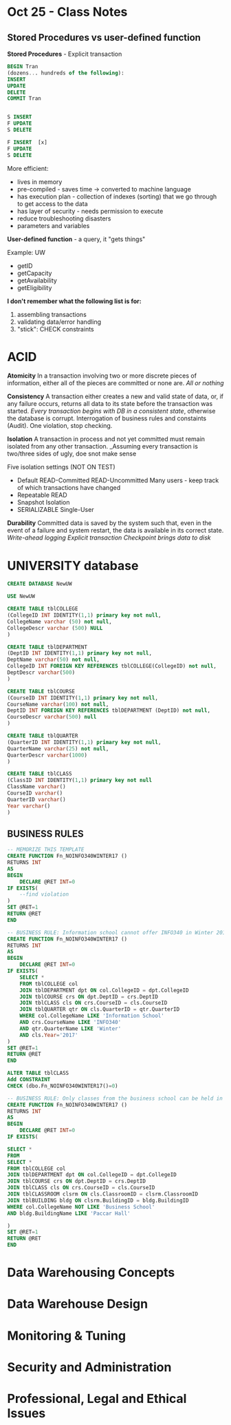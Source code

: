 Oct 25 - Class Notes
====================

Stored Procedures vs user-defined function
---

__Stored Procedures__ - Explicit transaction  

```SQL
BEGIN Tran
(dozens... hundreds of the following):
INSERT 
UPDATE
DELETE
COMMIT Tran


S INSERT
F UPDATE
S DELETE

F INSERT  [x]
F UPDATE
S DELETE
```

More efficient:
- lives in memory  
- pre-compiled - saves time -> converted to machine language  
- has execution plan - collection of indexes (sorting) that we go through to get access to the data  
- has layer of security - needs permission to execute  
- reduce troubleshooting disasters  
- parameters and variables  
    
__User-defined function__ - a query, it "gets things"  

Example: UW  
- getID  
- getCapacity  
- getAvailability  
- getEligibility  

__I don't remember what the following list is for:__  

1. assembling transactions
2. validating data/error handling
3. "stick": CHECK constraints

ACID
====
__Atomicity__ In a transaction involving two or more discrete pieces of information, either all of the pieces are committed or none are. _All or nothing_

__Consistency__ A transaction either creates a new and valid state of data, or, if any failure occurs, returns all data to its state before the transaction was started. _Every transaction begins with DB in a consistent state_, otherwise the database is corrupt. Interrogation of business rules and constaints (Audit). One violation, stop checking.

__Isolation__ A transaction in process and not yet committed must remain isolated from any other transaction. _Assuming every transaction is two/three sides of ugly, doe snot make sense

Five isolation settings (NOT ON TEST)

- Default  READ-Committed
           READ-Uncommitted
  Many users - keep track of which transactions have changed
- Repeatable READ
- Snapshot Isolation
- SERIALIZABLE Single-User

__Durability__ Committed data is saved by the system such that, even in the event of a failure and system restart, the data is available in its correct state. _Write-ahead logging_ _Explicit transaction_ _Checkpoint brings data to disk_

UNIVERSITY database
===================

```SQL
CREATE DATABASE NewUW

USE NewUW

CREATE TABLE tblCOLLEGE
(CollegeID INT IDENTITY(1,1) primary key not null,
CollegeName varchar (50) not null,
CollegeDescr varchar (500) NULL
)

CREATE TABLE tblDEPARTMENT
(DeptID INT IDENTITY(1,1) primary key not null,
DeptName varchar(50) not null,
CollegeID INT FOREIGN KEY REFERENCES tblCOLLEGE(CollegeID) not null,
DeptDescr varchar(500)
)

CREATE TABLE tblCOURSE
(CourseID INT IDENTITY(1,1) primary key not null,
CourseName varchar(100) not null,
DeptID INT FOREIGN KEY REFERENCES tblDEPARTMENT (DeptID) not null,
CourseDescr varchar(500) null
)

CREATE TABLE tblQUARTER
(QuarterID INT IDENTITY(1,1) primary key not null,
QuarterName varchar(25) not null,
QuarterDescr varchar(1000)
)

CREATE TABLE tblCLASS
(ClassID INT IDENTITY(1,1) primary key not null
ClassName varchar()
CourseID varchar()
QuarterID varchar()
Year varchar()
)
```

BUSINESS RULES
--------------

```SQL
-- MEMORIZE THIS TEMPLATE
CREATE FUNCTION Fn_NOINFO340WINTER17 ()
RETURNS INT
AS
BEGIN
    DECLARE @RET INT=0
IF EXISTS(
    --find violation
)
SET @RET=1
RETURN @RET
END
```

```SQL
-- BUSINESS RULE: Information school cannot offer INFO340 in Winter 2017
CREATE FUNCTION Fn_NOINFO340WINTER17 ()
RETURNS INT
AS
BEGIN
    DECLARE @RET INT=0
IF EXISTS(
    SELECT *
    FROM tblCOLLEGE col
    JOIN tblDEPARTMENT dpt ON col.CollegeID = dpt.CollegeID
    JOIN tblCOURSE crs ON dpt.DeptID = crs.DeptID
    JOIN tblCLASS cls ON crs.CourseID = cls.CourseID
    JOIN tblQUARTER qtr ON cls.QuarterID = qtr.QuarterID
    WHERE col.CollegeName LIKE 'Information School'
    AND crs.CourseName LIKE 'INFO340'
    AND qtr.QuarterName LIKE 'Winter'
    AND cls.Year='2017'
)
SET @RET=1
RETURN @RET
END

ALTER TABLE tblCLASS
Add CONSTRAINT
CHECK (dbo.Fn_NOINFO340WINTER17()=0)
```

```SQL
-- BUSINESS RULE: Only classes from the business school can be held in PACCAR HALL
CREATE FUNCTION Fn_NOINFO340WINTER17 ()
RETURNS INT
AS
BEGIN
    DECLARE @RET INT=0
IF EXISTS(

SELECT *
FROM 
SELECT *
FROM tblCOLLEGE col
JOIN tblDEPARTMENT dpt ON col.CollegeID = dpt.CollegeID
JOIN tblCOURSE crs ON dpt.DeptID = crs.DeptID
JOIN tblCLASS cls ON crs.CourseID = cls.CourseID
JOIN tblCLASSROOM clsrm ON cls.ClassroomID = clsrm.ClassroomID
JOIN tblBUILDING bldg ON clsrm.BuildingID = bldg.BuildingID
WHERE col.CollegeName NOT LIKE 'Business School'
AND bldg.BuildingName LIKE 'Paccar Hall'

)
SET @RET=1
RETURN @RET
END
```

Data Warehousing Concepts
===


Data Warehouse Design
===


Monitoring & Tuning
===


Security and Administration
===


Professional, Legal and Ethical Issues
===
